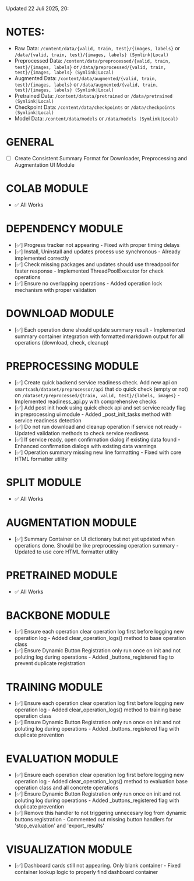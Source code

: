 Updated 22 Juli 2025, 20:
# NOTES:
- Raw Data: `/content/data/{valid, train, test}/{images, labels}` or `/data/{valid, train, test}/{images, labels} (Symlink|Local)`
- Preprocessed Data: `/content/data/preprocessed/{valid, train, test}/{images, labels}` or `/data/preprocessed/{valid, train, test}/{images, labels} (Symlink|Local)`
- Augmented Data: `/content/data/augmented/{valid, train, test}/{images, labels}` or `/data/augmented/{valid, train, test}/{images, labels} (Symlink|Local)`
- Pretrained Data: `/content/datata/pretrained` or `/data/pretrained (Symlink|Local)`
- Checkpoint Data: `/content/data/checkpoints` or `/data/checkpoints (Symlink|Local)`
- Model Data: `/content/data/models` or `/data/models (Symlink|Local)`

# GENERAL
- [ ] Create Consistent Summary Format for Downloader, Preprocessing and Augmentation UI Module

# COLAB MODULE
- ✅ All Works

# DEPENDENCY MODULE
- [✅] Progress tracker not appearing - Fixed with proper timing delays
- [✅] Install, Uninstall and updates process use synchronous - Already implemented correctly
- [✅] Check missing packages and updates should use threadpool for faster response - Implemented ThreadPoolExecutor for check operations
- [✅] Ensure no overlapping operations - Added operation lock mechanism with proper validation 

# DOWNLOAD MODULE
- [✅] Each operation done should update summary result - Implemented summary container integration with formatted markdown output for all operations (download, check, cleanup) 

# PREPROCESSING MODULE
- [✅] Create quick backend service readiness check. Add new api on `smartcash/dataset/preprocessor/api` that do quick check (empty or not) on `/dataset/preprocessed/{train, valid, test}/{labels, images}` - Implemented readiness_api.py with comprehensive checks
- [✅] Add post init hook using quick check api and set service ready flag in preprocessing ui module - Added _post_init_tasks method with service readiness detection
- [✅] Do not run download and cleanup operation if service not ready - Updated validation methods to check service readiness
- [✅] If service ready, open confirmation dialog if existing data found - Enhanced confirmation dialogs with existing data warnings
- [✅] Operation summary missing new line formatting - Fixed with core HTML formatter utility 

# SPLIT MODULE
- ✅ All Works

# AUGMENTATION MODULE
- [✅] Summary Container on UI dictionary but not yet updated when operations done. Should be like preprocessing operation summary - Updated to use core HTML formatter utility 

# PRETRAINED MODULE
- ✅ All Works
# BACKBONE MODULE
- [✅] Ensure each operation clear operation log first before logging new operation log - Added clear_operation_logs() method to base operation class
- [✅] Ensure Dynamic Button Registration only run once on init and not poluting log during operations - Added _buttons_registered flag to prevent duplicate registration 

# TRAINING MODULE
- [✅] Ensure each operation clear operation log first before logging new operation log - Added clear_operation_logs() method to training base operation class
- [✅] Ensure Dynamic Button Registration only run once on init and not poluting log during operations - Added _buttons_registered flag with duplicate prevention 

# EVALUATION MODULE
- [✅] Ensure each operation clear operation log first before logging new operation log - Added clear_operation_logs() method to evaluation base operation class and all concrete operations
- [✅] Ensure Dynamic Button Registration only run once on init and not poluting log during operations - Added _buttons_registered flag with duplicate prevention
- [✅] Remove this handler to not triggering unnecesary log from dynamic buttons registration - Commented out missing button handlers for 'stop_evaluation' and 'export_results'

# VISUALIZATION MODULE
- [✅] Dashboard cards still not appearing. Only blank container - Fixed container lookup logic to properly find dashboard container